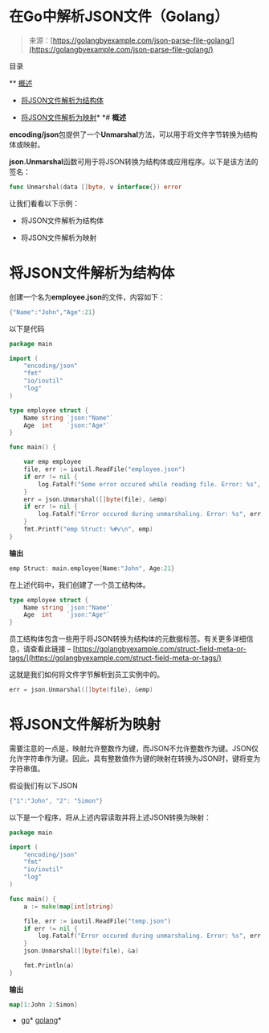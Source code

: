 <!--yml

类别：未分类

日期：2024-10-13 06:40:52

-->

# 在Go中解析JSON文件（Golang）

> 来源：[https://golangbyexample.com/json-parse-file-golang/](https://golangbyexample.com/json-parse-file-golang/)

目录

**   [概述](#Overview "概述")

+   [将JSON文件解析为结构体](#JSON_parse_a_file_into_a_struct "将JSON文件解析为结构体")

+   [将JSON文件解析为映射](#JSON_parse_a_file_into_a_map "将JSON文件解析为映射")*  *# **概述**

**encoding/json**包提供了一个**Unmarshal**方法，可以用于将文件字节转换为结构体或映射。

**json.Unmarshal**函数可用于将JSON转换为结构体或应用程序。以下是该方法的签名：

```go
func Unmarshal(data []byte, v interface{}) error
```

让我们看看以下示例：

+   将JSON文件解析为结构体

+   将JSON文件解析为映射

# **将JSON文件解析为结构体**

创建一个名为**employee.json**的文件，内容如下：

```go
{"Name":"John","Age":21}
```

以下是代码

```go
package main

import (
	"encoding/json"
	"fmt"
	"io/ioutil"
	"log"
)

type employee struct {
	Name string `json:"Name"`
	Age  int    `json:"Age"`
}

func main() {

	var emp employee
	file, err := ioutil.ReadFile("employee.json")
	if err != nil {
		log.Fatalf("Some error occured while reading file. Error: %s", err)
	}
	err = json.Unmarshal([]byte(file), &emp)
	if err != nil {
		log.Fatalf("Error occured during unmarshaling. Error: %s", err.Error())
	}
	fmt.Printf("emp Struct: %#v\n", emp)
}
```

**输出**

```go
emp Struct: main.employee{Name:"John", Age:21}
```

在上述代码中，我们创建了一个员工结构体。

```go
type employee struct {
	Name string `json:"Name"`
	Age  int    `json:"Age"`
}
```

员工结构体包含一些用于将JSON转换为结构体的元数据标签。有关更多详细信息，请查看此链接 – [https://golangbyexample.com/struct-field-meta-or-tags/](https://golangbyexample.com/struct-field-meta-or-tags/)

这就是我们如何将文件字节解析到员工实例中的。

```go
err = json.Unmarshal([]byte(file), &emp)
```

# **将JSON文件解析为映射**

需要注意的一点是，映射允许整数作为键，而JSON不允许整数作为键。JSON仅允许字符串作为键。因此，具有整数值作为键的映射在转换为JSON时，键将变为字符串值。

假设我们有以下JSON

```go
{"1":"John", "2": "Simon"}
```

以下是一个程序，将从上述内容读取并将上述JSON转换为映射：

```go
package main

import (
	"encoding/json"
	"fmt"
	"io/ioutil"
	"log"
)

func main() {
	a := make(map[int]string)

	file, err := ioutil.ReadFile("temp.json")
	if err != nil {
		log.Fatalf("Error occured during unmarshaling. Error: %s", err.Error())
	}
	json.Unmarshal([]byte(file), &a)

	fmt.Println(a)
}
```

**输出**

```go
map[1:John 2:Simon]
```

+   [go](https://golangbyexample.com/tag/go/)*   [golang](https://golangbyexample.com/tag/golang/)*
